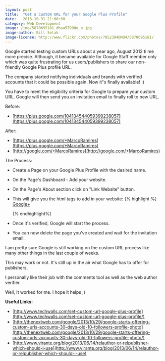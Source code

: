 ```yaml
---
layout: post
title:  "Get a Custom URL for your Google Plus Profile"
date:   2013-10-31 21:00:00
category: Web Development
image: /img/5870695181_dbaa57908e_o.jpg
image-author: Bill Selak
image-license: http://www.flickr.com/photos/7852394@N04/5870695181/
---
```


Google started testing custom URLs about a year ago, August 2012 ti me more precise. Although, it became available for Google Staff member only which was quite frustrating for us users/publishers
to share our non-friendly Google Plus profile URL.

The company started notifying individuals and brands with verified accounts that it could be possible again. Now it'’s finally available! :)

You have to meet the eligibility criteria for Google to prepare your custom URL. Google will then send you an invitation email to finally roll to new URL.

Before:

* [https://plus.google.com/104134544059399238057](https://plus.google.com/104134544059399238057)

After:

* [https://plus.google.com/+MarcoRamires](https://plus.google.com/+MarcoRamires)
* [http://google.com/+MarcoRamires](http://google.com/+MarcoRamires)

The Process:

* Create a Page on your Google Plus Profile with the desired name.
* On the Page's Dashboard - Add your website.
* On the Page's About section click on "Link Website" button.
* This will give you the html tags to add in your website:
  {% highlight %}
    <a href="https://plus.google.com/11223344556677889900" rel="publisher">Google+</a>
    <!-- This can be a link tag in the header -->
    <link href=”https://plus.google.com/11223344556677889900” rel=”publisher”>
  {% endhighlight%}

* Once it's verified, Google will start the process.
* You can now delete the page you've created and wait for the invitation email.

I am pretty sure Google is still working on the custom URL process like many other things in the last couple of weeks.

This may work or not. It's still up in the air what Google has to offer for publishers.

I personally like their job with the comments tool as well as the web author verifier.

Well, It worked for me. I hope it helps ;)

**Useful Links:**

*   [http://www.techwalls.com/set-custom-url-google-plus-profile](http://www.techwalls.com/set-custom-url-google-plus-profile/)
*   [http://thenextweb.com/google/2013/10/29/google-starts-offering-custom-urls-accounts-30-days-old-10-followers-profile-photo](http://thenextweb.com/google/2013/10/29/google-starts-offering-custom-urls-accounts-30-days-old-10-followers-profile-photo/)
*   [http://www.virante.org/blog/2013/06/14/relauthor-or-relpublisher-which-should-i-use](http://www.virante.org/blog/2013/06/14/relauthor-or-relpublisher-which-should-i-use)